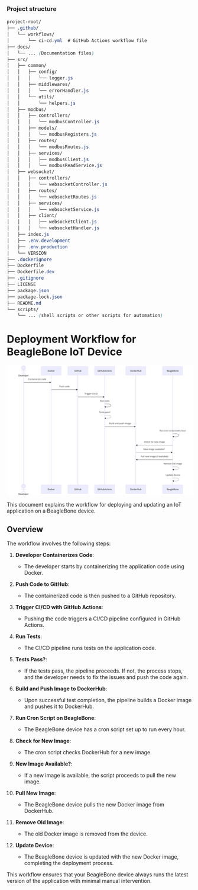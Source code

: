 ### Project structure

```scss
project-root/
├── .github/
│   └── workflows/
│       └── ci-cd.yml  # GitHub Actions workflow file
├── docs/
│   └── ... (Documentation files)
├── src/
│   ├── common/
│   │   ├── config/
│   │   │   └── logger.js
│   │   ├── middlewares/
│   │   │   └── errorHandler.js
│   │   └── utils/
│   │       └── helpers.js
│   ├── modbus/
│   │   ├── controllers/
│   │   │   └── modbusController.js
│   │   ├── models/
│   │   │   └── modbusRegisters.js
│   │   ├── routes/
│   │   │   └── modbusRoutes.js
│   │   ├── services/
│   │   │   ├── modbusClient.js
│   │   │   └── modbusReadService.js
│   ├── websocket/
│   │   ├── controllers/
│   │   │   └── websocketController.js
│   │   ├── routes/
│   │   │   └── websocketRoutes.js
│   │   ├── services/
│   │   │   └── websocketService.js
│   │   ├── client/
│   │   │   ├── websocketClient.js
│   │   │   └── websocketHandler.js
│   ├── index.js
│   ├── .env.development
│   ├── .env.production
│   └── VERSION
├── .dockerignore
├── Dockerfile
├── Dockerfile.dev
├── .gitignore
├── LICENSE
├── package.json
├── package-lock.json
├── README.md
└── scripts/
    └── ... (shell scripts or other scripts for automation)
```

# Deployment Workflow for BeagleBone IoT Device

![Workflow Diagram](images/diagram.png)

This document explains the workflow for deploying and updating an IoT application on a BeagleBone device.

## Overview

The workflow involves the following steps:

1. **Developer Containerizes Code**:

   - The developer starts by containerizing the application code using Docker.

2. **Push Code to GitHub**:

   - The containerized code is then pushed to a GitHub repository.

3. **Trigger CI/CD with GitHub Actions**:

   - Pushing the code triggers a CI/CD pipeline configured in GitHub Actions.

4. **Run Tests**:

   - The CI/CD pipeline runs tests on the application code.

5. **Tests Pass?**:

   - If the tests pass, the pipeline proceeds. If not, the process stops, and the developer needs to fix the issues and push the code again.

6. **Build and Push Image to DockerHub**:

   - Upon successful test completion, the pipeline builds a Docker image and pushes it to DockerHub.

7. **Run Cron Script on BeagleBone**:

   - The BeagleBone device has a cron script set up to run every hour.

8. **Check for New Image**:

   - The cron script checks DockerHub for a new image.

9. **New Image Available?**:

   - If a new image is available, the script proceeds to pull the new image.

10. **Pull New Image**:

    - The BeagleBone device pulls the new Docker image from DockerHub.

11. **Remove Old Image**:

    - The old Docker image is removed from the device.

12. **Update Device**:
    - The BeagleBone device is updated with the new Docker image, completing the deployment process.

This workflow ensures that your BeagleBone device always runs the latest version of the application with minimal manual intervention.
